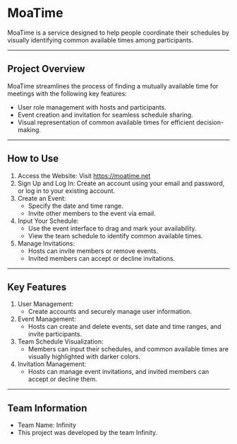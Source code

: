 # MoaTime

MoaTime is a service designed to help people coordinate their schedules by visually identifying common available times among participants.

---

## Project Overview

MoaTime streamlines the process of finding a mutually available time for meetings with the following key features:

- User role management with hosts and participants.
- Event creation and invitation for seamless schedule sharing.
- Visual representation of common available times for efficient decision-making.

---

## How to Use

1. Access the Website: Visit https://moatime.net
2. Sign Up and Log In: Create an account using your email and password, or log in to your existing account.
3. Create an Event:
   - Specify the date and time range.
   - Invite other members to the event via email.
4. Input Your Schedule:
   - Use the event interface to drag and mark your availability.
   - View the team schedule to identify common available times.
5. Manage Invitations:
   - Hosts can invite members or remove events.
   - Invited members can accept or decline invitations.

---

## Key Features

1. User Management:
   - Create accounts and securely manage user information.
2. Event Management:
   - Hosts can create and delete events, set date and time ranges, and invite participants.
3. Team Schedule Visualization:
   - Members can input their schedules, and common available times are visually highlighted with darker colors.
4. Invitation Management:
   - Hosts can manage event invitations, and invited members can accept or decline them.

---

## Team Information

- Team Name: Infinity
- This project was developed by the team Infinity.

